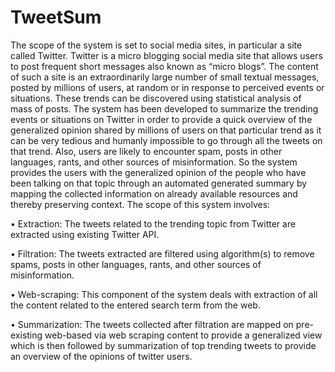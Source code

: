 # TweetSum

The scope of the system is set to social media sites, in particular a site called Twitter. Twitter is a micro blogging social media site that allows users to post frequent short messages also known as “micro blogs”. The content of such a site is an extraordinarily large number of small textual messages, posted by millions of users, at random or in response to perceived events or situations. These trends can be discovered using statistical analysis of mass of posts. The system has been developed to summarize the trending events or situations on Twitter in order to provide a quick overview of the generalized opinion shared by millions of users on that particular trend as it can be very tedious and humanly impossible to go through all the tweets on that trend. Also, users are likely to encounter spam, posts in other languages, rants, and other sources of misinformation. So the system provides the users with the generalized opinion of the people who have been talking on that topic through an automated generated summary by mapping the collected information on already available resources and thereby preserving context. The scope of this system involves:

•	Extraction: The tweets related to the trending topic from Twitter are extracted using existing Twitter API.

•	Filtration: The tweets extracted are filtered using algorithm(s) to remove spams, posts in other languages, rants, and other sources of misinformation.

•	Web-scraping: This component of the system deals with extraction of all the content related to the entered search term from the web.

•	Summarization: The tweets collected after filtration are mapped on pre-existing web-based via web scraping content to provide a generalized view which is then followed by summarization of top trending tweets to provide an overview of the opinions of twitter users.




